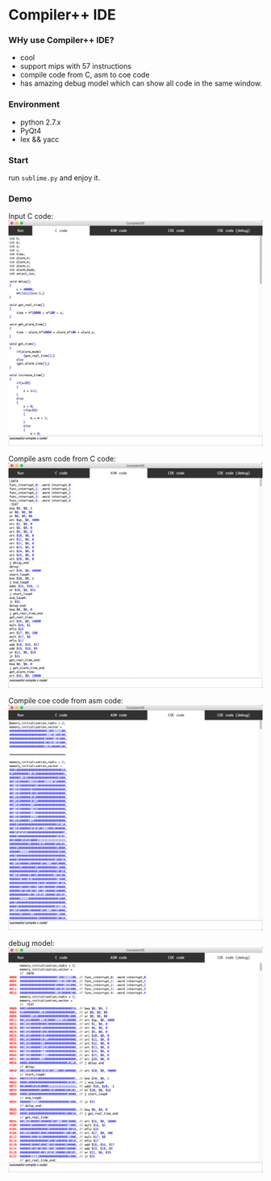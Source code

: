 # Compiler++ IDE

### WHy use Compiler++ IDE?
* cool
* support mips with 57 instructions
* compile code from C, asm to coe code
* has amazing debug model which can show all code in the same window.


### Environment
* python 2.7.x
* PyQt4
* lex && yacc


### Start
run `sublime.py` and enjoy it.

### Demo
Input C code:
![](img/c_code.png)

Compile asm code from C code:
![](img/asm_code.png)


Compile coe code from asm code:
![](img/coe_code.png)

debug model:
![](img/coe_code_debug.png)